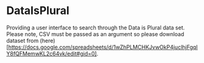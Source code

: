 # DataIsPlural
Providing a user interface to search through the Data is Plural data set.
Please note, CSV must be passed as an argument so please download dataset from (here)[https://docs.google.com/spreadsheets/d/1wZhPLMCHKJvwOkP4juclhjFgqIY8fQFMemwKL2c64vk/edit#gid=0].
